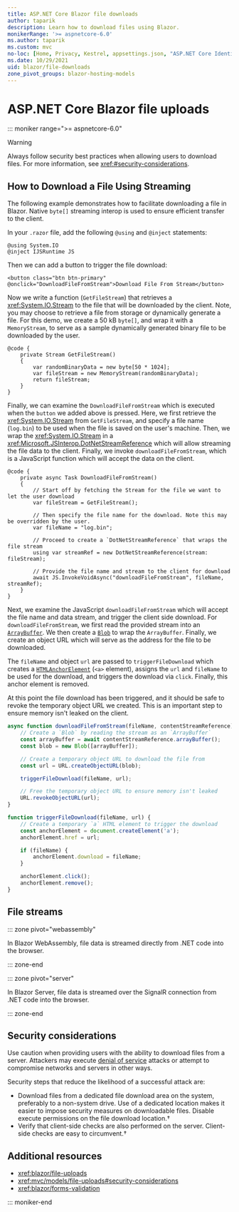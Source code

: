 ```yaml
---
title: ASP.NET Core Blazor file downloads
author: taparik
description: Learn how to download files using Blazor.
monikerRange: '>= aspnetcore-6.0'
ms.author: taparik
ms.custom: mvc
no-loc: [Home, Privacy, Kestrel, appsettings.json, "ASP.NET Core Identity", cookie, Cookie, Blazor, "Blazor Server", "Blazor WebAssembly", "Identity", "Let's Encrypt", Razor, SignalR]
ms.date: 10/29/2021
uid: blazor/file-downloads
zone_pivot_groups: blazor-hosting-models
---
```

# ASP.NET Core Blazor file uploads

::: moniker range=">= aspnetcore-6.0"

> [!WARNING]
> Always follow security best practices when allowing users to download files. For more information, see <xref:#security-considerations>.

## How to Download a File Using Streaming

The following example demonstrates how to facilitate downloading a file in Blazor. Native `byte[]` streaming interop is used to ensure efficient transfer to the client.

In your `.razor` file, add the following `@using` and `@inject` statements:

```razor
@using System.IO
@inject IJSRuntime JS
```

Then we can add a button to trigger the file download:

```razor
<button class="btn btn-primary" @onclick="DownloadFileFromStream">Download File From Stream</button>
```

Now we write a function (`GetFileStream`) that retrieves a <xref:System.IO.Stream> to the file that will be downloaded by the client. Note, you may choose to retrieve a file from storage or dynamically generate a file. For this demo, we create a 50 kB `byte[]`, and wrap it with a `MemoryStream`, to serve as a sample dynamically generated binary file to be downloaded by the user.

```razor
@code {
    private Stream GetFileStream()
    {
        var randomBinaryData = new byte[50 * 1024];
        var fileStream = new MemoryStream(randomBinaryData);
        return fileStream;
    }
}
```

Finally, we can examine the `DownloadFileFromStream` which is executed when the `button` we added above is pressed. Here, we first retrieve the <xref:System.IO.Stream> from `GetFileStream`, and specify a file name (`log.bin`) to be used when the file is saved on the user's machine. Then, we wrap the <xref:System.IO.Stream> in a <xref:Microsoft.JSInterop.DotNetStreamReference> which will allow streaming the file data to the client. Finally, we invoke `downloadFileFromStream`, which is a JavaScript function which will accept the data on the client. 

```razor
@code {
    private async Task DownloadFileFromStream()
    {
        // Start off by fetching the Stream for the file we want to let the user download
        var fileStream = GetFileStream();

        // Then specify the file name for the download. Note this may be overridden by the user.
        var fileName = "log.bin";

        // Proceed to create a `DotNetStreamReference` that wraps the file stream
        using var streamRef = new DotNetStreamReference(stream: fileStream);

        // Provide the file name and stream to the client for download
        await JS.InvokeVoidAsync("downloadFileFromStream", fileName, streamRef);
    }
}
```

Next, we examine the JavaScript `downloadFileFromStream` which will accept the file name and data stream, and trigger the client side download. For `downloadFileFromStream`, we first read the provided stream into an [`ArrayBuffer`](https://developer.mozilla.org/en-US/docs/Web/JavaScript/Reference/Global_Objects/ArrayBuffer). We then create a [`Blob`](https://developer.mozilla.org/en-US/docs/Web/API/Blob) to wrap the `ArrayBuffer`. Finally, we create an object URL which will serve as the address for the file to be downloaded.

The `fileName` and object `url` are passed to `triggerFileDownload` which creates a [`HTMLAnchorElement`](https://developer.mozilla.org/en-US/docs/Web/API/HTMLAnchorElement) (`<a>` element), assigns the `url` and `fileName` to be used for the download, and triggers the download via `click`. Finally, this anchor element is removed.

At this point the file download has been triggered, and it should be safe to revoke the temporary object URL we created. This is an important step to ensure memory isn't leaked on the client.


```js
async function downloadFileFromStream(fileName, contentStreamReference) {
    // Create a `Blob` by reading the stream as an `ArrayBuffer`
    const arrayBuffer = await contentStreamReference.arrayBuffer();
    const blob = new Blob([arrayBuffer]);

    // Create a temporary object URL to download the file from
    const url = URL.createObjectURL(blob);

    triggerFileDownload(fileName, url);

    // Free the temporary object URL to ensure memory isn't leaked
    URL.revokeObjectURL(url);
}

function triggerFileDownload(fileName, url) {
    // Create a temporary `a` HTML element to trigger the download
    const anchorElement = document.createElement('a');
    anchorElement.href = url;

    if (fileName) {
        anchorElement.download = fileName;
    }

    anchorElement.click();
    anchorElement.remove();
}
```

## File streams

::: zone pivot="webassembly"

In Blazor WebAssembly, file data is streamed directly from .NET code into the browser.

::: zone-end

::: zone pivot="server"

In Blazor Server, file data is streamed over the SignalR connection from .NET code into the browser.

::: zone-end


## Security considerations

Use caution when providing users with the ability to download files from a server. Attackers may execute [denial of service](/windows-hardware/drivers/ifs/denial-of-service) attacks or attempt to compromise networks and servers in other ways.

Security steps that reduce the likelihood of a successful attack are:

* Download files from a dedicated file download area on the system, preferably to a non-system drive. Use of a dedicated location makes it easier to impose security measures on downloadable files. Disable execute permissions on the file download location.&dagger;
* Verify that client-side checks are also performed on the server. Client-side checks are easy to circumvent.&dagger;

## Additional resources

* <xref:blazor/file-uploads>
* <xref:mvc/models/file-uploads#security-considerations>
* <xref:blazor/forms-validation>

::: moniker-end
